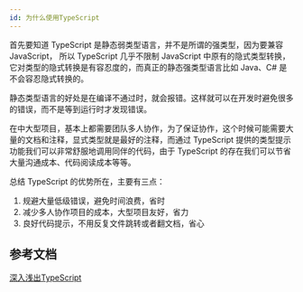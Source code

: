 ```yaml
---
id: 为什么使用TypeScript
---
```


首先要知道 TypeScript 是静态弱类型语言，并不是所谓的强类型，因为要兼容 JavaScript， 所以 TypeScript 几乎不限制 JavaScript 中原有的隐式类型转换，它对类型的隐式转换是有容忍度的，而真正的静态强类型语言比如 Java、C# 是不会容忍隐式转换的。

静态类型语言的好处是在编译不通过时，就会报错。这样就可以在开发时避免很多的错误，而不是等到运行时才发现错误。

在中大型项目，基本上都需要团队多人协作，为了保证协作，这个时候可能需要大量的文档和注释，显式类型就是最好的注释，而通过 TypeScript 提供的类型提示功能我们可以非常舒服地调用同伴的代码，由于 TypeScript 的存在我们可以节省大量沟通成本、代码阅读成本等等。

总结 TypeScript 的优势所在，主要有三点：

1. 规避大量低级错误，避免时间浪费，省时
2. 减少多人协作项目的成本，大型项目友好，省力
3. 良好代码提示，不用反复文件跳转或者翻文档，省心


## 参考文档

[深入浅出TypeScript](https://www.yuque.com/cuggz/ts/nkxqne)